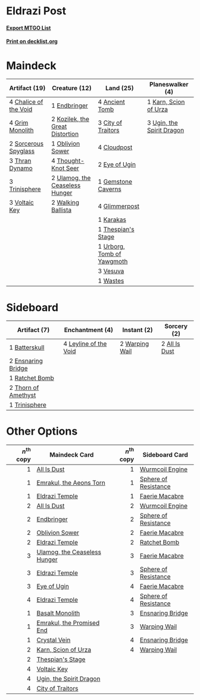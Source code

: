 # Eldrazi Post

#### [Export MTGO List](../collection/Eldrazi%20Post/Eldrazi%20Post.txt)
#### [Print on decklist.org](http://decklist.org/?deckmain=4%09Ancient%20Tomb%0A4%09Chalice%20of%20the%20Void%0A3%09City%20of%20Traitors%0A4%09Cloudpost%0A1%09Endbringer%0A2%09Eye%20of%20Ugin%0A1%09Gemstone%20Caverns%0A4%09Glimmerpost%0A4%09Grim%20Monolith%0A1%09Karakas%0A1%09Karn,%20Scion%20of%20Urza%0A2%09Kozilek,%20the%20Great%20Distortion%0A1%09Oblivion%20Sower%0A2%09Sorcerous%20Spyglass%0A1%09Thespian's%20Stage%0A4%09Thought-Knot%20Seer%0A3%09Thran%20Dynamo%0A3%09Trinisphere%0A3%09Ugin,%20the%20Spirit%20Dragon%0A2%09Ulamog,%20the%20Ceaseless%20Hunger%0A1%09Urborg,%20Tomb%20of%20Yawgmoth%0A3%09Vesuva%0A3%09Voltaic%20Key%0A2%09Walking%20Ballista%0A1%09Wastes&deckside=2%09All%20Is%20Dust%0A1%09Batterskull%0A2%09Ensnaring%20Bridge%0A4%09Leyline%20of%20the%20Void%0A1%09Ratchet%20Bomb%0A2%09Thorn%20of%20Amethyst%0A1%09Trinisphere%0A2%09Warping%20Wail)
# Maindeck

|                                         Artifact (19)                                          |                                              Creature (12)                                               |                                              Land (25)                                              |                                          Planeswalker (4)                                          |
|------------------------------------------------------------------------------------------------|----------------------------------------------------------------------------------------------------------|-----------------------------------------------------------------------------------------------------|----------------------------------------------------------------------------------------------------|
|4 [Chalice of the Void](http://gatherer.wizards.com/Pages/Card/Details.aspx?multiverseid=442211)|1 [Endbringer](http://gatherer.wizards.com/Pages/Card/Details.aspx?multiverseid=407513)                   |4 [Ancient Tomb](http://gatherer.wizards.com/Pages/Card/Details.aspx?multiverseid=409567)            |1 [Karn, Scion of Urza](http://gatherer.wizards.com/Pages/Card/Details.aspx?multiverseid=442889)    |
|4 [Grim Monolith](http://gatherer.wizards.com/Pages/Card/Details.aspx?multiverseid=12626)       |2 [Kozilek, the Great Distortion](http://gatherer.wizards.com/Pages/Card/Details.aspx?multiverseid=407514)|3 [City of Traitors](http://gatherer.wizards.com/Pages/Card/Details.aspx?multiverseid=6168)          |3 [Ugin, the Spirit Dragon](http://gatherer.wizards.com/Pages/Card/Details.aspx?multiverseid=391948)|
|2 [Sorcerous Spyglass](http://gatherer.wizards.com/Pages/Card/Details.aspx?multiverseid=435407) |1 [Oblivion Sower](http://gatherer.wizards.com/Pages/Card/Details.aspx?multiverseid=401972)               |4 [Cloudpost](http://gatherer.wizards.com/Pages/Card/Details.aspx?multiverseid=49050)                |                                                                                                    |
|3 [Thran Dynamo](http://gatherer.wizards.com/Pages/Card/Details.aspx?multiverseid=220506)       |4 [Thought-Knot Seer](http://gatherer.wizards.com/Pages/Card/Details.aspx?multiverseid=407519)            |2 [Eye of Ugin](http://gatherer.wizards.com/Pages/Card/Details.aspx?multiverseid=409569)             |                                                                                                    |
|3 [Trinisphere](http://gatherer.wizards.com/Pages/Card/Details.aspx?multiverseid=43545)         |2 [Ulamog, the Ceaseless Hunger](http://gatherer.wizards.com/Pages/Card/Details.aspx?multiverseid=402079) |1 [Gemstone Caverns](http://gatherer.wizards.com/Pages/Card/Details.aspx?multiverseid=122094)        |                                                                                                    |
|3 [Voltaic Key](http://gatherer.wizards.com/Pages/Card/Details.aspx?multiverseid=207889)        |2 [Walking Ballista](http://gatherer.wizards.com/Pages/Card/Details.aspx?multiverseid=423848)             |4 [Glimmerpost](http://gatherer.wizards.com/Pages/Card/Details.aspx?multiverseid=209043)             |                                                                                                    |
|                                                                                                |                                                                                                          |1 [Karakas](http://gatherer.wizards.com/Pages/Card/Details.aspx?multiverseid=413782)                 |                                                                                                    |
|                                                                                                |                                                                                                          |1 [Thespian's Stage](http://gatherer.wizards.com/Pages/Card/Details.aspx?multiverseid=366353)        |                                                                                                    |
|                                                                                                |                                                                                                          |1 [Urborg, Tomb of Yawgmoth](http://gatherer.wizards.com/Pages/Card/Details.aspx?multiverseid=383425)|                                                                                                    |
|                                                                                                |                                                                                                          |3 [Vesuva](http://gatherer.wizards.com/Pages/Card/Details.aspx?multiverseid=113543)                  |                                                                                                    |
|                                                                                                |                                                                                                          |1 [Wastes](http://gatherer.wizards.com/Pages/Card/Details.aspx?multiverseid=407694)                  |                                                                                                    |


# Sideboard

|                                         Artifact (7)                                         |                                        Enchantment (4)                                         |                                       Instant (2)                                       |                                      Sorcery (2)                                       |
|----------------------------------------------------------------------------------------------|------------------------------------------------------------------------------------------------|-----------------------------------------------------------------------------------------|----------------------------------------------------------------------------------------|
|1 [Batterskull](http://gatherer.wizards.com/Pages/Card/Details.aspx?multiverseid=233055)      |4 [Leyline of the Void](http://gatherer.wizards.com/Pages/Card/Details.aspx?multiverseid=107682)|2 [Warping Wail](http://gatherer.wizards.com/Pages/Card/Details.aspx?multiverseid=407522)|2 [All Is Dust](http://gatherer.wizards.com/Pages/Card/Details.aspx?multiverseid=397750)|
|2 [Ensnaring Bridge](http://gatherer.wizards.com/Pages/Card/Details.aspx?multiverseid=15866)  |                                                                                                |                                                                                         |                                                                                        |
|1 [Ratchet Bomb](http://gatherer.wizards.com/Pages/Card/Details.aspx?multiverseid=370623)     |                                                                                                |                                                                                         |                                                                                        |
|2 [Thorn of Amethyst](http://gatherer.wizards.com/Pages/Card/Details.aspx?multiverseid=140166)|                                                                                                |                                                                                         |                                                                                        |
|1 [Trinisphere](http://gatherer.wizards.com/Pages/Card/Details.aspx?multiverseid=43545)       |                                                                                                |                                                                                         |                                                                                        |


# Other Options

|*n*<sup>th</sup> copy|                                             Maindeck Card                                             |*n*<sup>th</sup> copy|                                       Sideboard Card                                        |
|--------------------:|-------------------------------------------------------------------------------------------------------|--------------------:|---------------------------------------------------------------------------------------------|
|                    1|[All Is Dust](http://gatherer.wizards.com/Pages/Card/Details.aspx?multiverseid=397750)                 |                    1|[Wurmcoil Engine](http://gatherer.wizards.com/Pages/Card/Details.aspx?multiverseid=389756)   |
|                    1|[Emrakul, the Aeons Torn](http://gatherer.wizards.com/Pages/Card/Details.aspx?multiverseid=397905)     |                    1|[Sphere of Resistance](http://gatherer.wizards.com/Pages/Card/Details.aspx?multiverseid=6160)|
|                    1|[Eldrazi Temple](http://gatherer.wizards.com/Pages/Card/Details.aspx?multiverseid=401710)              |                    1|[Faerie Macabre](http://gatherer.wizards.com/Pages/Card/Details.aspx?multiverseid=201822)    |
|                    2|[All Is Dust](http://gatherer.wizards.com/Pages/Card/Details.aspx?multiverseid=397750)                 |                    2|[Wurmcoil Engine](http://gatherer.wizards.com/Pages/Card/Details.aspx?multiverseid=389756)   |
|                    2|[Endbringer](http://gatherer.wizards.com/Pages/Card/Details.aspx?multiverseid=407513)                  |                    2|[Sphere of Resistance](http://gatherer.wizards.com/Pages/Card/Details.aspx?multiverseid=6160)|
|                    2|[Oblivion Sower](http://gatherer.wizards.com/Pages/Card/Details.aspx?multiverseid=401972)              |                    2|[Faerie Macabre](http://gatherer.wizards.com/Pages/Card/Details.aspx?multiverseid=201822)    |
|                    2|[Eldrazi Temple](http://gatherer.wizards.com/Pages/Card/Details.aspx?multiverseid=401710)              |                    2|[Ratchet Bomb](http://gatherer.wizards.com/Pages/Card/Details.aspx?multiverseid=370623)      |
|                    3|[Ulamog, the Ceaseless Hunger](http://gatherer.wizards.com/Pages/Card/Details.aspx?multiverseid=402079)|                    3|[Faerie Macabre](http://gatherer.wizards.com/Pages/Card/Details.aspx?multiverseid=201822)    |
|                    3|[Eldrazi Temple](http://gatherer.wizards.com/Pages/Card/Details.aspx?multiverseid=401710)              |                    3|[Sphere of Resistance](http://gatherer.wizards.com/Pages/Card/Details.aspx?multiverseid=6160)|
|                    3|[Eye of Ugin](http://gatherer.wizards.com/Pages/Card/Details.aspx?multiverseid=409569)                 |                    4|[Faerie Macabre](http://gatherer.wizards.com/Pages/Card/Details.aspx?multiverseid=201822)    |
|                    4|[Eldrazi Temple](http://gatherer.wizards.com/Pages/Card/Details.aspx?multiverseid=401710)              |                    4|[Sphere of Resistance](http://gatherer.wizards.com/Pages/Card/Details.aspx?multiverseid=6160)|
|                    1|[Basalt Monolith](http://gatherer.wizards.com/Pages/Card/Details.aspx?multiverseid=599)                |                    3|[Ensnaring Bridge](http://gatherer.wizards.com/Pages/Card/Details.aspx?multiverseid=15866)   |
|                    1|[Emrakul, the Promised End](http://gatherer.wizards.com/Pages/Card/Details.aspx?multiverseid=414295)   |                    3|[Warping Wail](http://gatherer.wizards.com/Pages/Card/Details.aspx?multiverseid=407522)      |
|                    1|[Crystal Vein](http://gatherer.wizards.com/Pages/Card/Details.aspx?multiverseid=15413)                 |                    4|[Ensnaring Bridge](http://gatherer.wizards.com/Pages/Card/Details.aspx?multiverseid=15866)   |
|                    2|[Karn, Scion of Urza](http://gatherer.wizards.com/Pages/Card/Details.aspx?multiverseid=442889)         |                    4|[Warping Wail](http://gatherer.wizards.com/Pages/Card/Details.aspx?multiverseid=407522)      |
|                    2|[Thespian's Stage](http://gatherer.wizards.com/Pages/Card/Details.aspx?multiverseid=366353)            |                     |                                                                                             |
|                    4|[Voltaic Key](http://gatherer.wizards.com/Pages/Card/Details.aspx?multiverseid=207889)                 |                     |                                                                                             |
|                    4|[Ugin, the Spirit Dragon](http://gatherer.wizards.com/Pages/Card/Details.aspx?multiverseid=391948)     |                     |                                                                                             |
|                    4|[City of Traitors](http://gatherer.wizards.com/Pages/Card/Details.aspx?multiverseid=6168)              |                     |                                                                                             |

